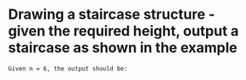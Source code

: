 # Drawing a staircase structure - given the required height, output a staircase as shown in the example

	Given n = 6, the output should be:
#
##
###
####
#####
######